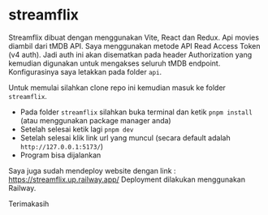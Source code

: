 # streamflix
Streamflix dibuat dengan menggunakan Vite, React dan Redux.
Api movies diambil dari tMDB API. Saya menggunakan metode API Read Access Token (v4 auth).
Jadi auth ini akan disematkan pada header Authorization yang kemudian digunakan untuk mengakses seluruh tMDB endpoint.
Konfigurasinya saya letakkan pada folder ``api``.

Untuk memulai silahkan clone repo ini kemudian masuk ke folder ``streamflix``.
- Pada folder ``streamflix`` silahkan buka terminal dan ketik ``pnpm install`` (atau menggunakan package manager anda)
- Setelah selesai ketik lagi ``pnpm dev``
- Setelah selesai klik link url yang muncul (secara default adalah ``http://127.0.0.1:5173/``)
- Program bisa dijalankan

Saya juga sudah mendeploy website dengan link : https://streamflix.up.railway.app/
Deployment dilakukan menggunakan Railway.

Terimakasih 
